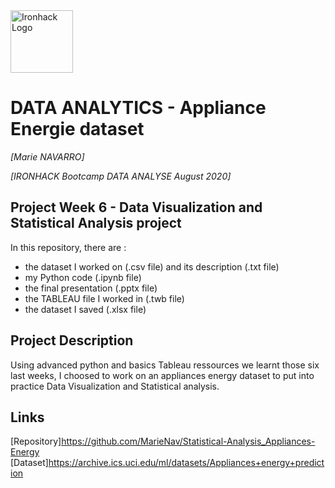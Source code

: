 <img src="https://bit.ly/2VnXWr2" alt="Ironhack Logo" width="100"/>

# DATA ANALYTICS - Appliance Energie dataset
*[Marie NAVARRO]*

*[IRONHACK Bootcamp DATA ANALYSE August 2020]*


## Project Week 6 - Data Visualization and Statistical Analysis project
In this repository, there are : 
- the dataset I worked on (.csv file) and its description (.txt file)
- my Python code (.ipynb file)
- the final presentation (.pptx file)
- the TABLEAU file I worked in (.twb file)
- the dataset I saved (.xlsx file)


## Project Description
Using advanced python and basics Tableau ressources we learnt those six last weeks, I choosed to work on an appliances energy dataset to put into practice Data Visualization and Statistical analysis.


## Links
[Repository]https://github.com/MarieNav/Statistical-Analysis_Appliances-Energy
[Dataset]https://archive.ics.uci.edu/ml/datasets/Appliances+energy+prediction

